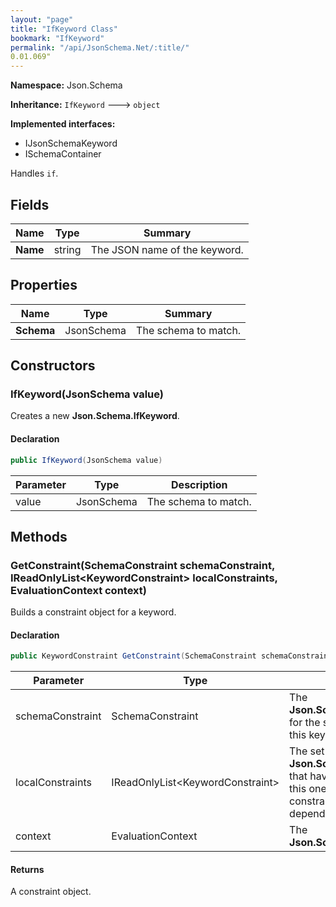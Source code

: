 ```yaml
---
layout: "page"
title: "IfKeyword Class"
bookmark: "IfKeyword"
permalink: "/api/JsonSchema.Net/:title/"
0.01.069"
---
```

**Namespace:** Json.Schema

**Inheritance:**
`IfKeyword`
 🡒 
`object`

**Implemented interfaces:**

- IJsonSchemaKeyword
- ISchemaContainer

Handles `if`.

## Fields

| Name | Type | Summary |
|---|---|---|
| **Name** | string | The JSON name of the keyword. |

## Properties

| Name | Type | Summary |
|---|---|---|
| **Schema** | JsonSchema | The schema to match. |

## Constructors

### IfKeyword(JsonSchema value)

Creates a new **Json.Schema.IfKeyword**.

#### Declaration

```c#
public IfKeyword(JsonSchema value)
```

| Parameter | Type | Description |
|---|---|---|
| value | JsonSchema | The schema to match. |


## Methods

### GetConstraint(SchemaConstraint schemaConstraint, IReadOnlyList\<KeywordConstraint\> localConstraints, EvaluationContext context)

Builds a constraint object for a keyword.

#### Declaration

```c#
public KeywordConstraint GetConstraint(SchemaConstraint schemaConstraint, IReadOnlyList<KeywordConstraint> localConstraints, EvaluationContext context)
```

| Parameter | Type | Description |
|---|---|---|
| schemaConstraint | SchemaConstraint | The **Json.Schema.SchemaConstraint** for the schema object that houses this keyword. |
| localConstraints | IReadOnlyList\<KeywordConstraint\> | The set of other **Json.Schema.KeywordConstraint**s that have been processed prior to this one. Will contain the constraints for keyword dependencies. |
| context | EvaluationContext | The **Json.Schema.EvaluationContext**. |


#### Returns

A constraint object.

